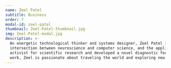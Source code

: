 ```yaml
---
name: Zeel Patel
subtitle: Business 
order: 7
modal-id: zeel-patel
thumbnail: Zeel-Patel-thumbnail.jpg
img: Zeel-Patel-modal.jpg
description: >-
  An energetic technological thinker and systems designer, Zeel Patel is an undergraduate at Harvard fascinated of the
  intersection between neuroscience and computer science, and the applications of human-computer interaction. Zeel is an
  activist for scientific research and developed a novel diagnostic for heart disease at the age of 16. Outside of his
  work, Zeel is passionate about traveling the world and exploring new cultures and worldviews.
---
```

